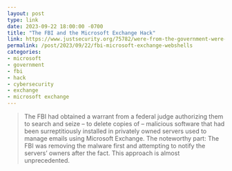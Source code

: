 ```yaml
---
layout: post
type: link
date: 2023-09-22 18:00:00 -0700
title: "The FBI and the Microsoft Exchange Hack"
link: https://www.justsecurity.org/75782/were-from-the-government-were-here-to-help-the-fbi-and-the-microsoft-exchange-hack/
permalink: /post/2023/09/22/fbi-microsoft-exchange-webshells
categories: 
- microsoft
- government
- fbi
- hack
- cybersecurity
- exchange
- microsoft exchange
---
```

<blockquote>The FBI had obtained a warrant from a federal judge authorizing them to search and seize – to delete copies of – malicious software that had been surreptitiously installed in privately owned servers used to manage emails using Microsoft Exchange. The noteworthy part: The FBI was removing the malware first and attempting to notify the servers’ owners after the fact. This approach is almost unprecedented.</blockquote>